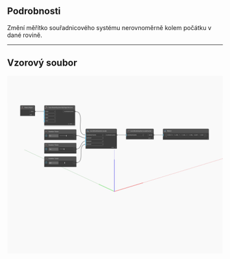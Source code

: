 <!--- Autodesk.DesignScript.Geometry.CoordinateSystem.Scale(plane, xamount, yamount, zamount) --->
<!--- VK6GQ42BUN4KBY4KJUYSHBYUP6QQDHLXPGOYWHT6TYV3KTFHSJOQ --->
## Podrobnosti
Změní měřítko souřadnicového systému nerovnoměrně kolem počátku v dané rovině.
___
## Vzorový soubor

![Scale (plane, xamount, yamount, zamount)](./VK6GQ42BUN4KBY4KJUYSHBYUP6QQDHLXPGOYWHT6TYV3KTFHSJOQ_img.jpg)

